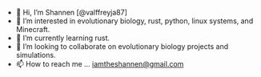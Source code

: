 - 👋 Hi, I’m Shannen [@valffreyja87]
- 👀 I’m interested in evolutionary biology, rust, python, linux systems, and Minecraft.
- 🌱 I’m currently learning rust.
- 💞️ I’m looking to collaborate on evolutionary biology projects and simulations.
- 📫 How to reach me ... iamtheshannen@gmail.com

<!---
valfreyja87/valfreyja87 is a ✨ special ✨ repository because its `README.md` (this file) appears on your GitHub profile.
You can click the Preview link to take a look at your changes.
--->
